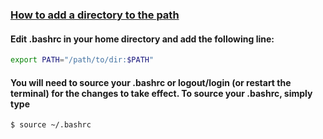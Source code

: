 ### [How to add a directory to the path](https://askubuntu.com/questions/60218/how-to-add-a-directory-to-the-path)

#### Edit .bashrc in your home directory and add the following line:
```sh
export PATH="/path/to/dir:$PATH"
```
#### You will need to source your .bashrc or logout/login (or restart the terminal) for the changes to take effect. To source your .bashrc, simply type
```sh
$ source ~/.bashrc
```

